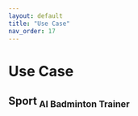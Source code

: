 ```yaml
---
layout: default
title: "Use Case"
nav_order: 17
---
```


# Use Case

## **Sport**<sub> AI Badminton Trainer
